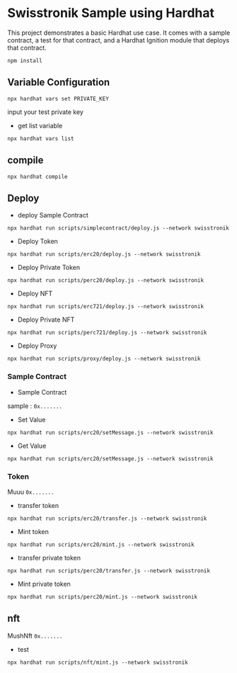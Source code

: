 # Swisstronik Sample using Hardhat

This project demonstrates a basic Hardhat use case. It comes with a sample contract, a test for that contract, and a Hardhat Ignition module that deploys that contract.


```
npm install
```

## Variable Configuration
```
npx hardhat vars set PRIVATE_KEY
```

input your test private key

- get list variable
```
npx hardhat vars list
```

## compile 
```
npx hardhat compile
```

## Deploy

- deploy Sample Contract
```
npx hardhat run scripts/simplecontract/deploy.js --network swisstronik
```

- Deploy Token
```
npx hardhat run scripts/erc20/deploy.js --network swisstronik
```

- Deploy Private Token
```
npx hardhat run scripts/perc20/deploy.js --network swisstronik
```

- Deploy NFT
```
npx hardhat run scripts/erc721/deploy.js --network swisstronik
```

- Deploy Private NFT
```
npx hardhat run scripts/perc721/deploy.js --network swisstronik
```

- Deploy Proxy
```
npx hardhat run scripts/proxy/deploy.js --network swisstronik
```

### Sample Contract

- Sample Contract

sample : `0x.......`


- Set Value
```
npx hardhat run scripts/erc20/setMessage.js --network swisstronik
```

- Get Value
```
npx hardhat run scripts/erc20/setMessage.js --network swisstronik
```


### Token

Muuu
`0x.......`


- transfer token
```
npx hardhat run scripts/erc20/transfer.js --network swisstronik
```

- Mint token
```
npx hardhat run scripts/erc20/mint.js --network swisstronik
```

- transfer private token
```
npx hardhat run scripts/perc20/transfer.js --network swisstronik
```

- Mint private token
```
npx hardhat run scripts/perc20/mint.js --network swisstronik
```

## nft

MushNft
`0x.......`

- test
```
npx hardhat run scripts/nft/mint.js --network swisstronik
```